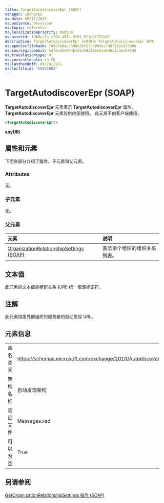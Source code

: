```yaml
---
title: TargetAutodiscoverEpr (SOAP)
manager: sethgros
ms.date: 09/17/2015
ms.audience: Developer
ms.topic: reference
ms.localizationpriority: medium
ms.assetid: fdb9cc7a-cf0a-431b-9f6f-5f1db1792db7
description: TargetAutodiscoverEpr 元素表示 TargetAutodiscoverEpr 属性。 TargetAutodiscoverEpr 元素仅供内部使用。 此元素不由客户端使用。
ms.openlocfilehash: f49d7b0acc59d638f2fca993ec7d8f182cd7380a
ms.sourcegitcommit: 54f6cd5a704b36b76d110ee53a6d6c1c3e15f5a9
ms.translationtype: MT
ms.contentlocale: zh-CN
ms.lasthandoff: 09/24/2021
ms.locfileid: "59545802"
---
```

# <a name="targetautodiscoverepr-soap"></a>TargetAutodiscoverEpr (SOAP)

**TargetAutodiscoverEpr** 元素表示 **TargetAutodiscoverEpr** 属性。 **TargetAutodiscoverEpr** 元素仅供内部使用。 此元素不由客户端使用。 
  
```XML
<TargetAutodiscoverEpr/>
```

 **anyURI**
## <a name="attributes-and-elements"></a>属性和元素

下面各部分介绍了属性、子元素和父元素。
  
### <a name="attributes"></a>Attributes

无。
  
### <a name="child-elements"></a>子元素

无。
  
### <a name="parent-elements"></a>父元素

|**元素**|**说明**|
|:-----|:-----|
|[OrganizationRelationshipSettings (SOAP)](organizationrelationshipsettings-soap.md) <br/> |表示单个组织的组织关系列表。  <br/> |
   
## <a name="text-value"></a>文本值

此元素的文本值是组织关系 (URI) 统一资源标识符。
  
## <a name="remarks"></a>注解

此元素指定外部组织的服务器的自动发现 URL。 
  
## <a name="element-information"></a>元素信息

|||
|:-----|:-----|
|命名空间  <br/> |https://schemas.microsoft.com/exchange/2010/Autodiscover  <br/> |
|架构名称  <br/> |自动发现架构  <br/> |
|验证文件  <br/> |Messages.xsd  <br/> |
|可以为空  <br/> |True  <br/> |
   
## <a name="see-also"></a>另请参阅



[GetOrganizationRelationshipSettings 操作 (SOAP)](getorganizationrelationshipsettings-operation-soap.md)

